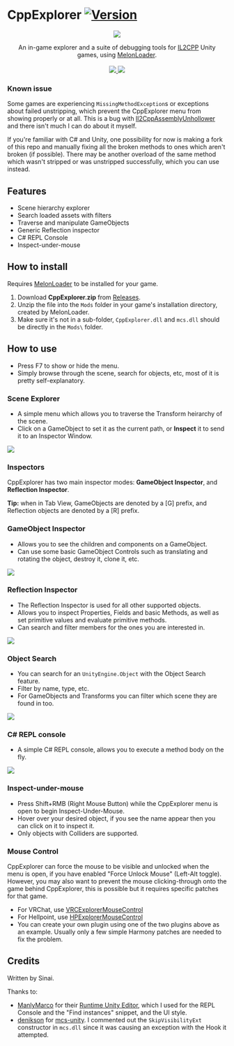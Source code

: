 # CppExplorer [![Version](https://img.shields.io/badge/MelonLoader-0.2.6-green.svg)]()

<p align="center">
  <img align="center" src="https://sinai-dev.github.io/images/thumbs/02.png">
</p>

<p align="center">
  An in-game explorer and a suite of debugging tools for <a href="https://docs.unity3d.com/Manual/IL2CPP.html">IL2CPP</a> Unity games, using <a href="https://github.com/HerpDerpinstine/MelonLoader">MelonLoader</a>.<br><br>

  <a href="../../releases/latest">
    <img src="https://img.shields.io/github/release/sinai-dev/CppExplorer.svg" />
  </a>
 
  <img src="https://img.shields.io/github/downloads/sinai-dev/CppExplorer/total.svg" />
</p>

### Known issue
Some games are experiencing `MissingMethodException`s or exceptions about failed unstripping, which prevent the CppExplorer menu from showing properly or at all. This is a bug with [Il2CppAssemblyUnhollower](https://github.com/knah/Il2CppAssemblyUnhollower) and there isn't much I can do about it myself. 

If you're familiar with C# and Unity, one possibility for now is making a fork of this repo and manually fixing all the broken methods to ones which aren't broken (if possible). There may be another overload of the same method which wasn't stripped or was unstripped successfully, which you can use instead.

## Features
* Scene hierarchy explorer
* Search loaded assets with filters
* Traverse and manipulate GameObjects
* Generic Reflection inspector
* C# REPL Console
* Inspect-under-mouse

## How to install

Requires [MelonLoader](https://github.com/HerpDerpinstine/MelonLoader) to be installed for your game.

1. Download <b>CppExplorer.zip</b> from [Releases](https://github.com/sinaioutlander/CppExplorer/releases).
2. Unzip the file into the `Mods` folder in your game's installation directory, created by MelonLoader.
3. Make sure it's not in a sub-folder, `CppExplorer.dll` and `mcs.dll` should be directly in the `Mods\` folder.

## How to use

* Press F7 to show or hide the menu.
* Simply browse through the scene, search for objects, etc, most of it is pretty self-explanatory.

### Scene Explorer

* A simple menu which allows you to traverse the Transform heirarchy of the scene.
* Click on a GameObject to set it as the current path, or <b>Inspect</b> it to send it to an Inspector Window.

[![](https://i.imgur.com/2b0q0jL.png)](https://i.imgur.com/2b0q0jL.png)

### Inspectors

CppExplorer has two main inspector modes: <b>GameObject Inspector</b>, and <b>Reflection Inspector</b>.

<b>Tip:</b> when in Tab View, GameObjects are denoted by a [G] prefix, and Reflection objects are denoted by a [R] prefix.

### GameObject Inspector

* Allows you to see the children and components on a GameObject.
* Can use some basic GameObject Controls such as translating and rotating the object, destroy it, clone it, etc.

[![](https://i.imgur.com/JTxqlx4.png)](https://i.imgur.com/JTxqlx4.png)

### Reflection Inspector

* The Reflection Inspector is used for all other supported objects.
* Allows you to inspect Properties, Fields and basic Methods, as well as set primitive values and evaluate primitive methods.
* Can search and filter members for the ones you are interested in.

[![](https://i.imgur.com/eFVTQdh.png)](https://i.imgur.com/eFVTQdh.png)

### Object Search

* You can search for an `UnityEngine.Object` with the Object Search feature.
* Filter by name, type, etc.
* For GameObjects and Transforms you can filter which scene they are found in too.

[![](https://i.imgur.com/lK2RthM.png)](https://i.imgur.com/lK2RthM.png)

### C# REPL console

* A simple C# REPL console, allows you to execute a method body on the fly.

[![](https://i.imgur.com/5U4D1a8.png)](https://i.imgur.com/5U4D1a8.png)

### Inspect-under-mouse

* Press Shift+RMB (Right Mouse Button) while the CppExplorer menu is open to begin Inspect-Under-Mouse.
* Hover over your desired object, if you see the name appear then you can click on it to inspect it.
* Only objects with Colliders are supported.

### Mouse Control

CppExplorer can force the mouse to be visible and unlocked when the menu is open, if you have enabled "Force Unlock Mouse" (Left-Alt toggle). However, you may also want to prevent the mouse clicking-through onto the game behind CppExplorer, this is possible but it requires specific patches for that game.

* For VRChat, use [VRCExplorerMouseControl](https://github.com/sinai-dev/VRCExplorerMouseControl)
* For Hellpoint, use [HPExplorerMouseControl](https://github.com/sinai-dev/Hellpoint-Mods/tree/master/HPExplorerMouseControl/HPExplorerMouseControl)
* You can create your own plugin using one of the two plugins above as an example. Usually only a few simple Harmony patches are needed to fix the problem.

## Credits

Written by Sinai.

Thanks to:
* [ManlyMarco](https://github.com/ManlyMarco) for their [Runtime Unity Editor](https://github.com/ManlyMarco/RuntimeUnityEditor), which I used for the REPL Console and the "Find instances" snippet, and the UI style.
* [denikson](https://github.com/denikson) for [mcs-unity](https://github.com/denikson/mcs-unity). I commented out the `SkipVisibilityExt` constructor in `mcs.dll` since it was causing an exception with the Hook it attempted.
